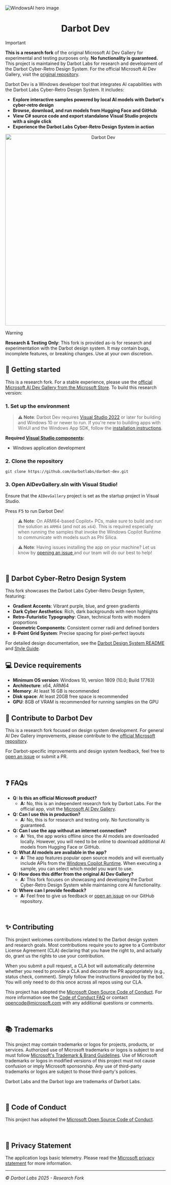 ![WindowsAI hero image](docs/images/header.png)

<h1 align="center">
    Darbot Dev
</h1>

> [!IMPORTANT]  
> **This is a research fork** of the original Microsoft AI Dev Gallery for experimental and testing purposes only. **No functionality is guaranteed.** This project is maintained by Darbot Labs for research and development of the Darbot Cyber-Retro Design System. For the official Microsoft AI Dev Gallery, visit the [original repository](https://github.com/microsoft/ai-dev-gallery).

Darbot Dev is a Windows developer tool that integrates AI capabilities with the Darbot Labs Cyber-Retro Design System. It includes:

- **Explore interactive samples powered by local AI models with Darbot's cyber-retro design**
- **Browse, download, and run models from Hugging Face and GitHub**
- **View C# source code and export standalone Visual Studio projects with a single click**
- **Experience the Darbot Labs Cyber-Retro Design System in action**

<p align="center">
<img src="docs/images/HeroImage1.png" alt="Darbot Dev" width="600"/>
</p>

> [!WARNING]
> **Research & Testing Only**: This fork is provided as-is for research and experimentation with the Darbot design system. It may contain bugs, incomplete features, or breaking changes. Use at your own discretion.

## 🚀 Getting started
This is a research fork. For a stable experience, please use the [official Microsoft AI Dev Gallery from the Microsoft Store](http://aka.ms/ai-dev-gallery-store). To build this research version:

### 1. Set up the environment

>**⚠️ Note**: Darbot Dev requires [Visual Studio 2022](https://visualstudio.microsoft.com/vs/) or later for building and Windows 10 or newer to run.
If you're new to building apps with WinUI and the Windows App SDK, follow the [installation instructions](https://learn.microsoft.com/windows/apps/get-started/start-here).

**Required [Visual Studio components](https://learn.microsoft.com/windows/apps/get-started/start-here?tabs=vs-2022-17-10#required-workloads-and-components):**
- Windows application development

### 2. Clone the repository

```shell
git clone https://github.com/darbotlabs/darbot-dev.git
```

### 3. Open AIDevGallery.sln with Visual Studio!

Ensure that the `AIDevGallery` project is set as the startup project in Visual Studio.

Press <kbd>F5</kbd> to run Darbot Dev!

>**⚠️ Note**: On ARM64-based Copilot+ PCs, make sure to build and run the solution as `ARM64` (and not as `x64`). This is required especially when running the samples that invoke the Windows Copilot Runtime to communicate with models such as Phi Silica.

>**⚠️ Note**: Having issues installing the app on your machine? Let us know by <a href="https://github.com/darbotlabs/darbot-dev/issues">opening an issue </a> and our team will do our best to help!

<br/>

## 🎨 Darbot Cyber-Retro Design System

This fork showcases the Darbot Labs Cyber-Retro Design System, featuring:

- **Gradient Accents**: Vibrant purple, blue, and green gradients
- **Dark Cyber Aesthetics**: Rich, dark backgrounds with neon highlights
- **Retro-Futuristic Typography**: Clean, technical fonts with modern proportions
- **Geometric Components**: Consistent corner radii and defined borders
- **8-Point Grid System**: Precise spacing for pixel-perfect layouts

For detailed design documentation, see the [Darbot Design System README](./Darbot/README.md) and [Style Guide](./Darbot/StyleGuide.md).

## 💻 Device requirements
- **Minimum OS version**: Windows 10, version 1809 (10.0; Build 17763)
- **Architecture**: x64, ARM64
- **Memory**: At least 16 GB is recommended
- **Disk space**: At least 20GB free space is recommended
- **GPU**: 8GB of VRAM is recommended for running samples on the GPU

## 👏 Contribute to Darbot Dev

This is a research fork focused on design system development. For general AI Dev Gallery improvements, please contribute to the [official Microsoft repository](https://github.com/microsoft/ai-dev-gallery).

For Darbot-specific improvements and design system feedback, feel free to <a href="https://github.com/darbotlabs/darbot-dev/issues">open an issue</a> or submit a PR.

<br/>

## ❓ FAQs
- **Q: Is this an official Microsoft product?**
  - **A:** No, this is an independent research fork by Darbot Labs. For the official app, visit the [Microsoft AI Dev Gallery](https://github.com/microsoft/ai-dev-gallery).
- **Q: Can I use this in production?**
  - **A:** No, this is for research and testing only. No functionality is guaranteed.
- **Q: Can I use the app without an internet connection?**
  - **A:** Yes, the app works offline since the AI models are downloaded locally. However, you will need to be online to download additional AI models from Hugging Face or GitHub.
- **Q: What AI models are available in the app?**
  - **A:** The app features popular open source models and will eventually include APIs from the <a href="https://learn.microsoft.com/windows/ai/overview">Windows Copilot Runtime</a>. When executing a sample, you can select which model you want to use.
- **Q: How does this differ from the original AI Dev Gallery?**
  - **A:** This fork focuses on showcasing and developing the Darbot Cyber-Retro Design System while maintaining core AI functionality.
- **Q: Where can I provide feedback?**
  - **A:** Feel free to give us feedback or [open an issue](https://github.com/darbotlabs/darbot-dev/issues/new) on our GitHub repository.

<br/>

## ✨ Contributing

This project welcomes contributions related to the Darbot design system and research goals. Most contributions require you to agree to a Contributor License Agreement (CLA) declaring that you have the right to, and actually do, grant us the rights to use your contribution.

When you submit a pull request, a CLA bot will automatically determine whether you need to provide a CLA and decorate the PR appropriately (e.g., status check, comment). Simply follow the instructions provided by the bot. You will only need to do this once across all repos using our CLA.

This project has adopted the [Microsoft Open Source Code of Conduct](https://opensource.microsoft.com/codeofconduct/).
For more information see the [Code of Conduct FAQ](https://opensource.microsoft.com/codeofconduct/faq/) or contact [opencode@microsoft.com](mailto:opencode@microsoft.com) with any additional questions or comments.

<br/>

## 📚 Trademarks

This project may contain trademarks or logos for projects, products, or services. Authorized use of Microsoft trademarks or logos is subject to and must follow [Microsoft's Trademark & Brand Guidelines](https://www.microsoft.com/en-us/legal/intellectualproperty/trademarks/usage/general).
Use of Microsoft trademarks or logos in modified versions of this project must not cause confusion or imply Microsoft sponsorship.
Any use of third-party trademarks or logos are subject to those third-party's policies.

Darbot Labs and the Darbot logo are trademarks of Darbot Labs.

<br/>

## 🔔 Code of Conduct
This project has adopted the <a href="https://github.com/microsoft/AI-Dev-Gallery/blob/main/CODE_OF_CONDUCT.md"> Microsoft Open Source Code of Conduct</a>.

<br/>

## 📢 Privacy Statement
The application logs basic telemetry. Please read the <a href="http://go.microsoft.com/fwlink/?LinkId=521839"> Microsoft privacy statement</a> for more information. 

---

*© Darbot Labs 2025 - Research Fork*